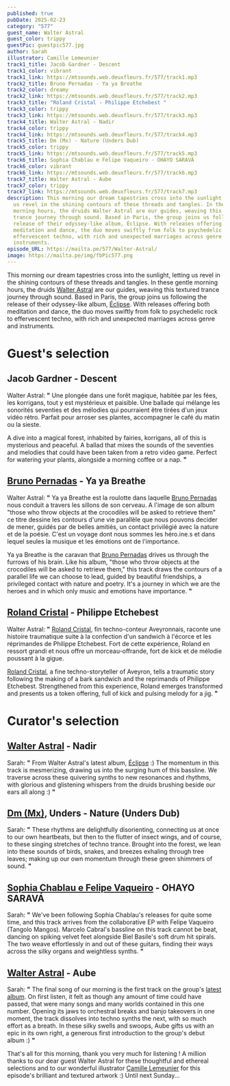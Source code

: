 ```yaml
---
published: true
pubDate: 2025-02-23
category: "577"
guest_name: Walter Astral
guest_color: trippy
guestPic: guestpic577.jpg
author: Sarah
illustrator: Camille Lemeunier
track1_title: Jacob Gardner - Descent
track1_color: vibrant
track1_link: https://mtsounds.web.deuxfleurs.fr/577/track1.mp3
track2_title: Bruno Pernadas - Ya ya Breathe
track2_color: dreamy
track2_link: https://mtsounds.web.deuxfleurs.fr/577/track2.mp3
track3_title: "Roland Cristal - Philippe Etchebest "
track3_color: trippy
track3_link: https://mtsounds.web.deuxfleurs.fr/577/track3.mp3
track4_title: Walter Astral - Nadir
track4_color: trippy
track4_link: https://mtsounds.web.deuxfleurs.fr/577/track4.mp3
track5_title: Dm (Mx) - Nature (Unders Dub)
track5_color: trippy
track5_link: https://mtsounds.web.deuxfleurs.fr/577/track5.mp3
track6_title: Sophia Chablau e Felipe Vaqueiro - OHAYO SARAVÁ
track6_color: vibrant
track6_link: https://mtsounds.web.deuxfleurs.fr/577/track6.mp3
track7_title: Walter Astral - Aube
track7_color: trippy
track7_link: https://mtsounds.web.deuxfleurs.fr/577/track7.mp3
description: This morning our dream tapestries cross into the sunlight, letting
  us revel in the shining contours of these threads and tangles. In these gentle
  morning hours, the druids Walter Astral are our guides, weaving this textured
  trance journey through sound. Based in Paris, the group joins us following the
  release of their odyssey-like album, Éclipse. With releases offering both
  meditation and dance, the duo moves swiftly from folk to psychedelic rock to
  effervescent techno, with rich and unexpected marriages across genre and
  instruments.
episode_URL: https://mailta.pe/577/Walter-Astral/
image: https://mailta.pe/img/fbPic577.png
---
```

This morning our dream tapestries cross into the sunlight, letting us revel in the shining contours of these threads and tangles. In these gentle morning hours, the druids [Walter Astral](https://walterastral.bandcamp.com/) are our guides, weaving this textured trance journey through sound. Based in Paris, the group joins us following the release of their odyssey-like album, [Éclipse](https://walterastral.bandcamp.com/album/clipse-2). With releases offering both meditation and dance, the duo moves swiftly from folk to psychedelic rock to effervescent techno, with rich and unexpected marriages across genre and instruments.

# Guest's selection

## Jacob Gardner - Descent

Walter Astral: **"** Une plongée dans une forêt magique, habitée par les fées, les korrigans, tout y est mystérieux et paisible. Une ballade qui mélange les sonorités seventies et des mélodies qui pourraient être tirées d'un jeux vidéo rétro. Parfait pour arroser ses plantes, accompagner le café du matin ou la sieste. 

A dive into a magical forest, inhabited by fairies, korrigans, all of this is mysterious and peaceful. A ballad that mixes the sounds of the seventies and melodies that could have been taken from a retro video game. Perfect for watering your plants, alongside a morning coffee or a nap. **"** 

## [Bruno Pernadas](https://brunopernadas.bandcamp.com/) - Ya ya Breathe

Walter Astral: **"** Ya ya Breathe est la roulotte dans laquelle [Bruno Pernadas](https://brunopernadas.bandcamp.com/) nous conduit a travers les sillons de son cerveau. A l'image de son album "those who throw objects at the crocodiles will be asked to retrieve them" ce titre dessine les contours d'une vie parallèle que nous pouvons decider de mener, guidés par de belles amitiés, un contact privilégié avec la nature et de la poésie. C'est un voyage dont nous sommes les héro.ine.s et dans lequel seules la musique et les émotions ont de l'importance. 

Ya ya Breathe is the caravan that [Bruno Pernadas](https://brunopernadas.bandcamp.com/) drives us through the furrows of his brain. Like his album, "those who throw objects at the crocodiles will be asked to retrieve them," this track draws the contours of a parallel life we can choose to lead, guided by beautiful friendships, a privileged contact with nature and poetry. It's a journey in which we are the heroes and in which only music and emotions have importance. **"** 

## [Roland Cristal](https://rolandcristal.bandcamp.com/album/on-en-veut-plus-yoshiko-defqon-edit) - Philippe Etchebest

Walter Astral: **"** [Roland Cristal](https://rolandcristal.bandcamp.com/album/on-en-veut-plus-yoshiko-defqon-edit), fin techno-conteur Aveyronnais, raconte une histoire traumatique suite à la confection d'un sandwich à l'écorce et les réprimandes de Philippe Etchebest. Fort de cette expérience, Roland en ressort grandi et nous offre un morceau-offrande, fort de kick et de mélodie poussant à la gigue.

[Roland Cristal](https://rolandcristal.bandcamp.com/album/on-en-veut-plus-yoshiko-defqon-edit), a fine techno-storyteller of Aveyron, tells a traumatic story following the making of a bark sandwich and the reprimands of Philippe Etchebest. Strengthened from this experience, Roland emerges transformed and presents us a token offering, full of kick and pulsing melody for a jig. **"** 

# Curator's selection

## [Walter Astral](https://walterastral.bandcamp.com/) - Nadir

Sarah: **"** From Walter Astral's latest album, [Éclipse](https://walterastral.bandcamp.com/album/clipse-2) :) The momentum in this track is mesmerizing, drawing us into the surging hum of this bassline. We traverse across these quivering synths to new resonances and rhythms, with glorious and glistening whispers from the druids brushing beside our ears all along :)  **"** 

## [Dm (Mx)](https://happycamperrecords.bandcamp.com/), Unders - Nature (Unders Dub)

Sarah: **"** These rhythms are delightfully disorienting, connecting us at once to our own heartbeats, but then to the flutter of insect wings, and of course, to these singing stretches of techno trance. Brought into the forest, we lean into these sounds of birds, snakes, and breezes exhaling through tree leaves; making up our own momentum through these green shimmers of sound.  **"** 

## [Sophia Chablau e Felipe Vaqueiro](https://sophiachablauefelipevaqueiro.bandcamp.com/album/nova-era-ohayo-sarav) - OHAYO SARAVÁ

Sarah: **"** We've been following Sophia Chablau's releases for quite some time, and this track arrives from the collaborative EP with Felipe Vaqueiro (Tangolo Mangos). Marcelo Cabral's bassline on this track cannot be beat, dancing on spiking velvet feet alongside Biel Basile's soft drum hit spirals. The two weave effortlessly in and out of these guitars, finding their ways across the silky organs and weightless synths. **"** 

## [Walter Astral](https://walterastral.bandcamp.com/) - Aube

Sarah: **"** The final song of our morning is the first track on the group's [latest album](https://walterastral.bandcamp.com/album/clipse-2). On first listen, it felt as though any amount of time could have passed, that were many songs and many worlds contained in this one number. Opening its jaws to orchestral breaks and banjo takeovers in one moment, the track dissolves into techno synths the next, with so much effort as a breath. In these silky swells and swoops, Aube gifts us with an epic in its own right, a generous first introduction to the group's debut album :) **"** 

That's all for this morning, thank you very much for listening ! A million thanks to our dear guest Walter Astral for these thoughtful and ethereal selections and to our wonderful illustrator [Camille Lemeunier](https://camillelemeunier.fr/?fbclid=PAZXh0bgNhZW0CMTEAAaY2hB73T0nwqY-KVOCsjQZM4CGr0lJoRxPHkUXcR5-VlEuVJXk-h_Dftas_aem_yRXqRSCA16Wbj_iWezetog) for this episode's brilliant and textured artwork :) Until next Sunday...
